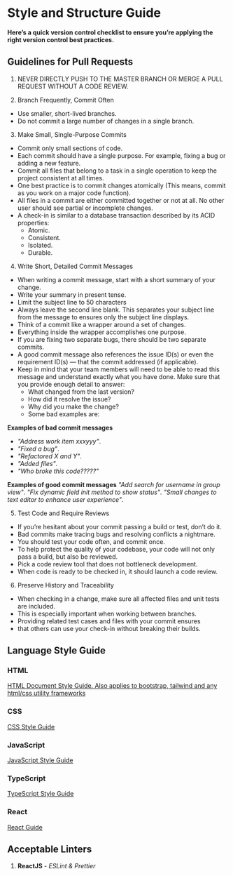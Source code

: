 # Style and Structure Guide

**Here’s a quick version control checklist to ensure you’re applying the right version control best practices.**

## Guidelines for Pull Requests

1. NEVER DIRECTLY PUSH TO THE MASTER BRANCH OR MERGE A PULL REQUEST WITHOUT A CODE REVIEW.

2. Branch Frequently, Commit Often

- Use smaller, short-lived branches.
- Do not commit a large number of changes in a single branch.

3. Make Small, Single-Purpose Commits

- Commit only small sections of code.
- Each commit should have a single purpose. For example, fixing a bug or adding a new feature.
- Commit all files that belong to a task in a single operation to keep the project consistent at all times.
- One best practice is to commit changes atomically (This means, commit as you work on a major code function).
- All files in a commit are either committed together or not at all. No other user should see partial or incomplete changes.
- A check-in is similar to a database transaction described by its ACID properties:
  - Atomic.
  - Consistent.
  - Isolated.
  - Durable.

4. Write Short, Detailed Commit Messages

- When writing a commit message, start with a short summary of your change.
- Write your summary in present tense.
- Limit the subject line to 50 characters
- Always leave the second line blank. This separates your subject line from the message to ensures only the subject line displays.
- Think of a commit like a wrapper around a set of changes.
- Everything inside the wrapper accomplishes one purpose.
- If you are fixing two separate bugs, there should be two separate commits.
- A good commit message also references the issue ID(s) or even the requirement ID(s) — that the commit addressed (if applicable).
- Keep in mind that your team members will need to be able to read this message and understand exactly what you have done. Make sure that you provide enough detail to answer:
  - What changed from the last version?
  - How did it resolve the issue?
  - Why did you make the change?
  - Some bad examples are:

**Examples of bad commit messages**

- _"Address work item xxxyyy"_.
- _"Fixed a bug"_.
- _"Refactored X and Y"_.
- _"Added files"_.
- _"Who broke this code?????"_

**Examples of good commit messages**
_"Add search for username in group view"_.
_"Fix dynamic field init method to show status"_.
_"Small changes to text editor to enhance user experience"_.

5. Test Code and Require Reviews

- If you’re hesitant about your commit passing a build or test, don’t do it.
- Bad commits make tracing bugs and resolving conflicts a nightmare.
- You should test your code often, and commit once.
- To help protect the quality of your codebase, your code will not only pass a build, but also be reviewed.
- Pick a code review tool that does not bottleneck development.
- When code is ready to be checked in, it should launch a code review.

6. Preserve History and Traceability

- When checking in a change, make sure all affected files and unit tests are included.
- This is especially important when working between branches.
- Providing related test cases and files with your commit ensures
- that others can use your check-in without breaking their builds.

## Language Style Guide

### HTML

[HTML Document Style Guide. Also applies to bootstrap, tailwind and any html/css utility frameworks](https://google.github.io/styleguide/htmlcssguide.html)

### CSS

[CSS Style Guide](https://github.com/airbnb/css)

### JavaScript

[JavaScript Style Guide](https://github.com/airbnb/javascript)

### TypeScript

[TypeScript Style Guide](https://google.github.io/styleguide/tsguide.html)

### React

[React Guide](https://github.com/airbnb/javascript/tree/master/react)

## Acceptable Linters

1. **ReactJS** - _ESLint & Prettier_